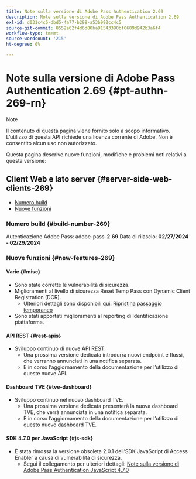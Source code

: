 ```yaml
---
title: Note sulla versione di Adobe Pass Authentication 2.69
description: Note sulla versione di Adobe Pass Authentication 2.69
exl-id: d031c4c5-dbd5-4a77-b298-a53b992cc4c5
source-git-commit: 8552a62f4d6d80ba91543390bf0689d942b3a6f4
workflow-type: tm+mt
source-wordcount: '215'
ht-degree: 0%

---
```


# Note sulla versione di Adobe Pass Authentication 2.69 {#pt-authn-269-rn}

>[!NOTE]
>
>Il contenuto di questa pagina viene fornito solo a scopo informativo. L’utilizzo di questa API richiede una licenza corrente di Adobe. Non è consentito alcun uso non autorizzato.

Questa pagina descrive nuove funzioni, modifiche e problemi noti relativi a questa versione:

## Client Web e lato server {#server-side-web-clients-269}

* [Numero build](#build-number-269)
* [Nuove funzioni](#new-features-269)

### Numero build {#build-number-269}

Autenticazione Adobe Pass: adobe-pass-**2.69**
Data di rilascio: **02/27/2024 - 02/29/2024**

### Nuove funzioni {#new-features-269}

#### Varie {#misc}

* Sono state corrette le vulnerabilità di sicurezza.
* Miglioramenti al livello di sicurezza Reset Temp Pass con Dynamic Client Registration (DCR).
   * Ulteriori dettagli sono disponibili qui: [Ripristina passaggio temporaneo](reset-temp-pass.md)
* Sono stati apportati miglioramenti al reporting di Identificazione piattaforma.

#### API REST {#rest-apis}

* Sviluppo continuo di nuove API REST.
   * Una prossima versione dedicata introdurrà nuovi endpoint e flussi, che verranno annunciati in una notifica separata.
   * È in corso l’aggiornamento della documentazione per l’utilizzo di queste nuove API.

#### Dashboard TVE {#tve-dashboard}

* Sviluppo continuo nel nuovo dashboard TVE.
   * Una prossima versione dedicata presenterà la nuova dashboard TVE, che verrà annunciata in una notifica separata.
   * È in corso l’aggiornamento della documentazione per l’utilizzo di questo nuovo dashboard TVE.

#### SDK 4.7.0 per JavaScript {#js-sdk}

* È stata rimossa la versione obsoleta 2.0.1 dell’SDK JavaScript di Access Enabler a causa di vulnerabilità di sicurezza.
   * Segui il collegamento per ulteriori dettagli: [Note sulla versione di Adobe Pass Authentication JavaScript 4.7.0](authn-rn-javascript-470.md)
